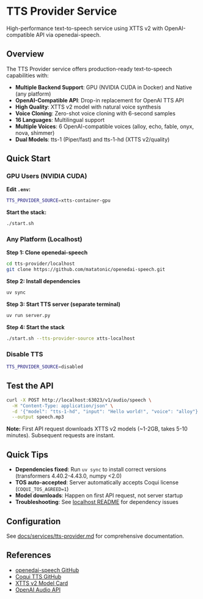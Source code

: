# TTS Provider Service

High-performance text-to-speech service using XTTS v2 with OpenAI-compatible API via openedai-speech.

## Overview

The TTS Provider service offers production-ready text-to-speech capabilities with:

- **Multiple Backend Support**: GPU (NVIDIA CUDA in Docker) and Native (any platform)
- **OpenAI-Compatible API**: Drop-in replacement for OpenAI TTS API
- **High Quality**: XTTS v2 model with natural voice synthesis
- **Voice Cloning**: Zero-shot voice cloning with 6-second samples
- **16 Languages**: Multilingual support
- **Multiple Voices**: 6 OpenAI-compatible voices (alloy, echo, fable, onyx, nova, shimmer)
- **Dual Models**: tts-1 (Piper/fast) and tts-1-hd (XTTS v2/quality)

## Quick Start

### GPU Users (NVIDIA CUDA)

**Edit `.env`:**
```bash
TTS_PROVIDER_SOURCE=xtts-container-gpu
```

**Start the stack:**
```bash
./start.sh
```

### Any Platform (Localhost)

**Step 1: Clone openedai-speech**
```bash
cd tts-provider/localhost
git clone https://github.com/matatonic/openedai-speech.git
```

**Step 2: Install dependencies**
```bash
uv sync
```

**Step 3: Start TTS server (separate terminal)**
```bash
uv run server.py
```

**Step 4: Start the stack**
```bash
./start.sh --tts-provider-source xtts-localhost
```

### Disable TTS

```bash
TTS_PROVIDER_SOURCE=disabled
```

## Test the API

```bash
curl -X POST http://localhost:63023/v1/audio/speech \
  -H "Content-Type: application/json" \
  -d '{"model": "tts-1-hd", "input": "Hello world!", "voice": "alloy"}' \
  --output speech.mp3
```

**Note:** First API request downloads XTTS v2 models (~1-2GB, takes 5-10 minutes). Subsequent requests are instant.

## Quick Tips

- **Dependencies fixed**: Run `uv sync` to install correct versions (transformers 4.40.2-4.43.0, numpy <2.0)
- **TOS auto-accepted**: Server automatically accepts Coqui license (`COQUI_TOS_AGREED=1`)
- **Model downloads**: Happen on first API request, not server startup
- **Troubleshooting**: See [localhost README](localhost/README.md#troubleshooting) for dependency issues

## Configuration

See [docs/services/tts-provider.md](../docs/services/tts-provider.md) for comprehensive documentation.

## References

- [openedai-speech GitHub](https://github.com/matatonic/openedai-speech)
- [Coqui TTS GitHub](https://github.com/coqui-ai/TTS)
- [XTTS v2 Model Card](https://huggingface.co/coqui/XTTS-v2)
- [OpenAI Audio API](https://platform.openai.com/docs/guides/text-to-speech)
